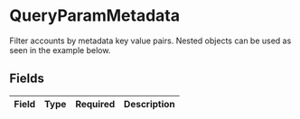 # QueryParamMetadata

Filter accounts by metadata key value pairs. Nested objects can be used as seen in the example below.


## Fields

| Field       | Type        | Required    | Description |
| ----------- | ----------- | ----------- | ----------- |